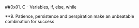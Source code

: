 ##0x01. C - Variables, if, else, while









**9. Patience, persistence and perspiration make an unbeatable combination for success
